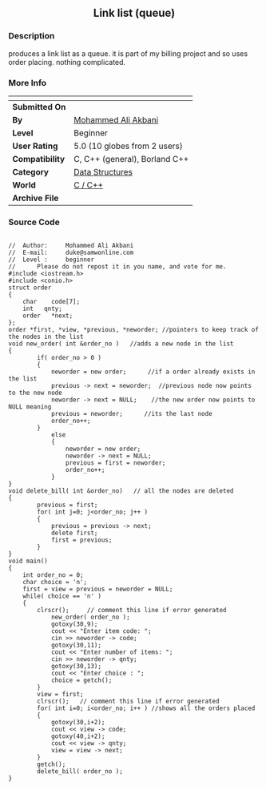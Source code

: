 ﻿<div align="center">

## Link list \(queue\)


</div>

### Description

produces a link list as a queue. it is part of my billing project and so uses order placing. nothing complicated.
 
### More Info
 


<span>             |<span>
---                |---
**Submitted On**   |
**By**             |[Mohammed Ali Akbani](https://github.com/Planet-Source-Code/PSCIndex/blob/master/ByAuthor/mohammed-ali-akbani.md)
**Level**          |Beginner
**User Rating**    |5.0 (10 globes from 2 users)
**Compatibility**  |C, C\+\+ \(general\), Borland C\+\+
**Category**       |[Data Structures](https://github.com/Planet-Source-Code/PSCIndex/blob/master/ByCategory/data-structures__3-8.md)
**World**          |[C / C\+\+](https://github.com/Planet-Source-Code/PSCIndex/blob/master/ByWorld/c-c.md)
**Archive File**   |[](https://github.com/Planet-Source-Code/mohammed-ali-akbani-link-list-queue__3-998/archive/master.zip)





### Source Code

```

//	Author:		Mohammed Ali Akbani
//	E-mail:		duke@samwonline.com
//	Level :		beginner
//		Please do not repost it in you name, and vote for me.
#include <iostream.h>
#include <conio.h>
struct order
{
	char	code[7];
	int   qnty;
	order	*next;
};
order *first, *view, *previous, *neworder; //pointers to keep track of the nodes in the list
void new_order( int &order_no )   //adds a new node in the list
{
		if( order_no > 0 )
		{
			neworder = new order;      //if a order already exists in the list
			previous -> next = neworder;  //previous node now points to the new node
			neworder -> next = NULL;    //the new order now points to NULL meaning
			previous = neworder;      //its the last node
			order_no++;
		}
			else
			{
				neworder = new order;
				neworder -> next = NULL;
				previous = first = neworder;
				order_no++;
			}
}
void delete_bill( int &order_no)   // all the nodes are deleted
{
		previous = first;
		for( int j=0; j<order_no; j++ )
		{
			previous = previous -> next;
			delete first;
			first = previous;
		}
}
void main()
{
	int order_no = 0;
	char choice = 'n';
	first = view = previous = neworder = NULL;
	while( choice == 'n' )
	{
		clrscr();     // comment this line if error generated
			new_order( order_no );
			gotoxy(30,9);
			cout << "Enter item code: ";
			cin >> neworder -> code;
			gotoxy(30,11);
			cout << "Enter number of items: ";
			cin >> neworder -> qnty;
			gotoxy(30,13);
			cout << "Enter choice : ";
			choice = getch();
		}
		view = first;
		clrscr();   // comment this line if error generated
		for( int i=0; i<order_no; i++ ) //shows all the orders placed
		{
			gotoxy(30,i+2);
			cout << view -> code;
			gotoxy(40,i+2);
			cout << view -> qnty;
			view = view -> next;
		}
		getch();
		delete_bill( order_no );
}
```

